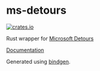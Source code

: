 # ms-detours

[![crates.io](https://img.shields.io/crates/v/bindgen.svg)](https://crates.io/crates/ms-detours)

Rust wrapper for [Microsoft Detours](https://github.com/microsoft/Detours)

[Documentation](https://github.com/microsoft/Detours/wiki)

Generated using [bindgen](https://github.com/rust-lang/rust-bindgen).